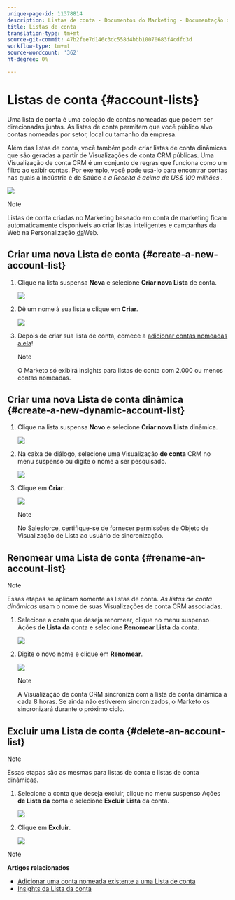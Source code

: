 ```yaml
---
unique-page-id: 11378814
description: Listas de conta - Documentos do Marketing - Documentação do produto
title: Listas de conta
translation-type: tm+mt
source-git-commit: 47b2fee7d146c3dc558d4bbb10070683f4cdfd3d
workflow-type: tm+mt
source-wordcount: '362'
ht-degree: 0%

---
```



# Listas de conta {#account-lists}

Uma lista de conta é uma coleção de contas nomeadas que podem ser direcionadas juntas. As listas de conta permitem que você público alvo contas nomeadas por setor, local ou tamanho da empresa.

Além das listas de conta, você também pode criar listas de conta dinâmicas que são geradas a partir de Visualizações de conta CRM públicas. Uma Visualização de conta CRM é um conjunto de regras que funciona como um filtro ao exibir contas. Por exemplo, você pode usá-lo para encontrar contas nas quais a Indústria é de Saúde *e a Receita é acima de US$ 100 milhões* .

![](assets/one.png)

>[!NOTE]
>
>Listas de conta criadas no Marketing baseado em conta de marketing ficam automaticamente disponíveis ao criar listas inteligentes e campanhas da Web na Personalização [da](http://docs.marketo.com/display/DOCS/RTP+Segments)Web.

## Criar uma nova Lista de conta {#create-a-new-account-list}

1. Clique na lista suspensa **Nova** e selecione **Criar nova Lista** de conta.

   ![](assets/1a.png)

1. Dê um nome à sua lista e clique em **Criar**.

   ![](assets/three-0.png)

1. Depois de criar sua lista de conta, comece a [adicionar contas nomeadas a ela](http://docs.marketo.com/display/DOCS/Add+an+Existing+Named+Account+to+an+Account+List)!

   >[!NOTE]
   >
   >O Marketo só exibirá insights para listas de conta com 2.000 ou menos contas nomeadas.

## Criar uma nova Lista de conta dinâmica {#create-a-new-dynamic-account-list}

1. Clique na lista suspensa **Novo** e selecione **Criar nova Lista** dinâmica.

   ![](assets/1.png)

1. Na caixa de diálogo, selecione uma Visualização **de conta** CRM no menu suspenso ou digite o nome a ser pesquisado.

   ![](assets/image2017-7-18-9-48-23.png)

1. Clique em **Criar**.

   ![](assets/step4.jpg)

   >[!NOTE]
   >
   >No Salesforce, certifique-se de fornecer permissões de Objeto de Visualização de Lista ao usuário de sincronização.

## Renomear uma Lista de conta {#rename-an-account-list}

>[!NOTE]
>
>Essas etapas se aplicam somente às listas de conta. *As listas de conta dinâmicas* usam o nome de suas Visualizações de conta CRM associadas.

1. Selecione a conta que deseja renomear, clique no menu suspenso Ações **de Lista da** conta e selecione **Renomear Lista** da conta.

   ![](assets/three.png)

1. Digite o novo nome e clique em **Renomear**.

   ![](assets/four.png)

   >[!NOTE]
   >
   >A Visualização de conta CRM sincroniza com a lista de conta dinâmica a cada 8 horas. Se ainda não estiverem sincronizados, o Marketo os sincronizará durante o próximo ciclo.

## Excluir uma Lista de conta {#delete-an-account-list}

>[!NOTE]
>
>Essas etapas são as mesmas para listas de conta e listas de conta dinâmicas.

1. Selecione a conta que deseja excluir, clique no menu suspenso Ações **de Lista da** conta e selecione **Excluir Lista** da conta.

   ![](assets/five.png)

1. Clique em **Excluir**.

   ![](assets/six.png)

>[!NOTE]
>
>**Artigos relacionados**
>
>* [Adicionar uma conta nomeada existente a uma Lista de conta](named-accounts/add-an-existing-named-account-to-an-account-list.md)
>* [Insights da Lista da conta](../../../product-docs/account-based-marketing/measure/account-list-insights.md)

>



